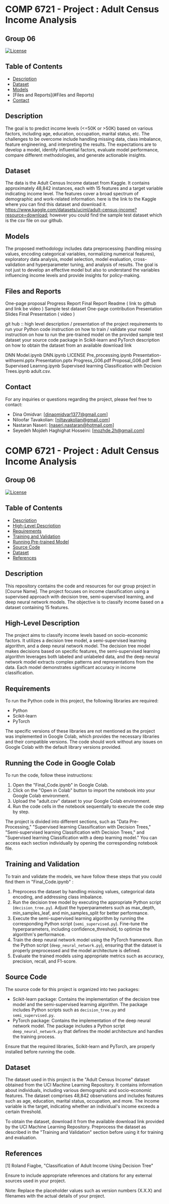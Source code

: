 # COMP 6721 - Project : Adult Census Income Analysis
## Group 06 

[![License](https://img.shields.io/badge/License-MIT-blue.svg)](https://opensource.org/licenses/MIT)

## Table of Contents

- [Description](#description)
- [Dataset](#dataset)
- [Models](#models)
- [Files and Reports](#Files and Reports)
- [Contact](#contact)

## Description

The goal is to predict income levels (<=50K or >50K) based on various factors, including age, education, occupation, marital status, etc. 
The challenges to be overcome include handling missing data, class imbalance, feature engineering, and interpreting the results. 
The expectations are to develop a model, identify influential factors, evaluate model performance, compare different methodologies, and generate actionable insights.


## Dataset
The data is the Adult Census Income dataset from Kaggle. It contains approximately 48,842 instances, each with 15 features and a target variable indicating income level. 
The features cover a broad spectrum of demographic and work-related information. here is the link to the Kaggle where you can find this dataset and download it. https://www.kaggle.com/datasets/uciml/adult-census-income?resource=download; however you could find the sample test dataset which is the csv file on our github. 


## Models
The proposed methodology includes data preprocessing (handling missing values, encoding categorical variables, normalizing numerical features), exploratory data analysis, 
model selection, model evaluation, cross-validation and hyperparameter tuning, and analysis of results.
The goal is not just to develop an effective model but also to understand the variables influencing income levels and provide insights for policy-making.


## Files and Reports
One-page proposal 
Progress Report 
Final Report 
Readme ( link to github and link be video ) 
Sample test dataset
One-page contribution
Presentation Slides
Final Presentation ( video ) 

git hub :: high level description / presentation of the project 
requirements to run your Python code 
instruction on how to train / validate your model 
instruction on how to run the pre-trained model on the provided sample test dataset 
your source code package in Scikit-learn and PyTorch 
description on how to obtain the dataset from an available download link 







DNN Model.ipynb
DNN.ipynb
LICENSE
Pre_processing.ipynb
Presentation-withsemi.pptx
Presentation.pptx
Progress_G06.pdf
Proposal_G06.pdf
Semi Supervised Learnng.ipynb
Supervised learning Classification with Decision Trees.ipynb
adult.csv.



## Contact

For any inquiries or questions regarding the project, please feel free to contact:

- Dina Omidvar: [dinaomidvar1377@gmail.com]
- Niloofar Tavakolian: [niltavakolian@gmail.com]
- Nastaran Naseri: [naseri.nastaran@hotmail.com]
- Seyedeh Mojdeh Haghighat Hosseini: [mozhde.2h@gmail.com]



<!-- Dataset Selection:
The data is the Adult Census Income dataset from Kaggle. It contains approximately 48,842 instances, each with 15 features and a target variable indicating income level. 
The features cover a broad spectrum of demographic and work-related information.

Possible Methodology:
The proposed methodology includes data preprocessing (handling missing values, encoding categorical variables, normalizing numerical features), exploratory data analysis, 
model selection, model evaluation, cross-validation and hyperparameter tuning, and analysis of results.
The goal is not just to develop an effective model but also to understand the variables influencing income levels and provide insights for policy-making. -->





# COMP 6721 - Project : Adult Census Income Analysis
## Group 06 

[![License](https://img.shields.io/badge/License-MIT-blue.svg)](https://opensource.org/licenses/MIT)

## Table of Contents

- [Description](#description)
- [High-Level Description](#high-level-description)
- [Requirements](#requirements)
- [Training and Validation](#training-and-validation)
- [Running Pre-trained Model](#running-pre-trained-model)
- [Source Code](#source-code)
- [Dataset](#dataset)
- [References](#references)

## Description

This repository contains the code and resources for our group project in [Course Name]. The project focuses on income classification using a supervised approach with decision tree, semi-supervised learning, and deep neural network models. The objective is to classify income based on a dataset containing 15 features.

## High-Level Description

The project aims to classify income levels based on socio-economic factors. It utilizes a decision tree model, a semi-supervised learning algorithm, and a deep neural network model. The decision tree model makes decisions based on specific features, the semi-supervised learning algorithm leverages both labeled and unlabeled data, and the deep neural network model extracts complex patterns and representations from the data. Each model demonstrates significant accuracy in income classification.


## Requirements

To run the Python code in this project, the following libraries are required:
- Python 
- Scikit-learn 
- PyTorch 

The specific versions of these libraries are not mentioned as the project was implemented in Google Colab, which provides the necessary libraries and their compatible versions. The code should work without any issues on Google Colab with the default library versions provided.


## Running the Code in Google Colab
To run the code, follow these instructions:
1. Open the "Final_Code.ipynb" in Google Colab.
2. Click on the "Open in Colab" button to import the notebook into your Google Colab environment.
3. Upload the "adult.csv" dataset to your Google Colab environment.
4. Run the code cells in the notebook sequentially to execute the code step by step.

The project is divided into different sections, such as "Data Pre-Processing," "Supervised learning Classification with Decision Trees," "Semi-supervised learning Classification with Decision Trees," and "Supervised learning Classification with a deep learning model." You can access each section individually by opening the corresponding notebook file.

## Training and Validation

To train and validate the models, we have follow these steps that you could find them in "Final_Code.ipynb" :
1. Preprocess the dataset by handling missing values, categorical data encoding, and addressing class imbalance.
2. Run the decision tree model by executing the appropriate Python script (`decision_tree.py`). Adjust the hyperparameters such as max_depth, min_samples_leaf, and min_samples_split for better performance.
3. Execute the semi-supervised learning algorithm by running the corresponding Python script (`semi_supervised.py`). Fine-tune the hyperparameters, including confidence_threshold, to optimize the algorithm's performance.
4. Train the deep neural network model using the PyTorch framework. Run the Python script (`deep_neural_network.py`), ensuring that the dataset is properly preprocessed and the model architecture is defined.
5. Evaluate the trained models using appropriate metrics such as accuracy, precision, recall, and F1-score.
## Source Code

The source code for this project is organized into two packages:
- Scikit-learn package: Contains the implementation of the decision tree model and the semi-supervised learning algorithm. The package includes Python scripts such as `decision_tree.py` and `semi_supervised.py`.
- PyTorch package: Contains the implementation of the deep neural network model. The package includes a Python script `deep_neural_network.py` that defines the model architecture and handles the training process.

Ensure that the required libraries, Scikit-learn and PyTorch, are properly installed before running the code.

## Dataset

The dataset used in this project is the "Adult Census Income" dataset obtained from the UCI Machine Learning Repository. It contains information about individuals, including various demographic and socio-economic features. The dataset comprises 48,842 observations and includes features such as age, education, marital status, occupation, and more. The income variable is the target, indicating whether an individual's income exceeds a certain threshold.

To obtain the dataset, download it from the available download link provided by the UCI Machine Learning Repository. Preprocess the dataset as described in the "Training and Validation" section before using it for training and evaluation.

## References

[1] Roland Fiagbe, "Classification of Adult Income Using Decision Tree"

Ensure to include appropriate references and citations for any external sources used in your project.

Note: Replace the placeholder values such as version numbers (X.X.X) and filenames with the actual details of your project.

